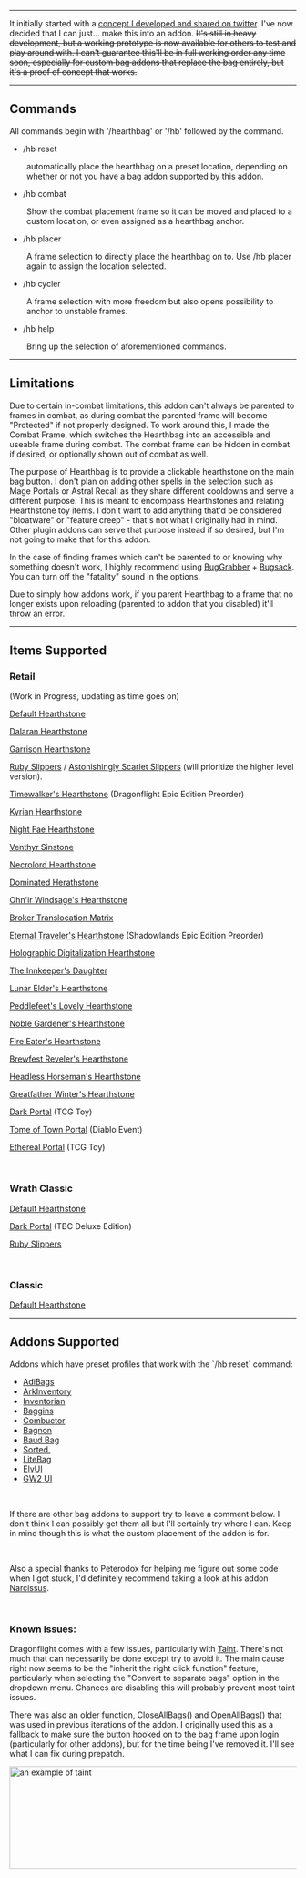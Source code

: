 <hr />
<p>It initially started with a <a href="https://twitter.com/keyboardturn/status/1275546863601479680">concept I developed and shared on twitter</a>. I've now decided that I can just... make this into an addon. <del>It's still in heavy development, but a working prototype is now available for others to test and play around with. I can't guarantee this'll be in full working order any time soon, especially for custom bag addons that replace the bag entirely, but it's a proof of concept that works.</del></p>
<hr />
<h2>Commands</h2>
<p>All commands begin with '/hearthbag' or '/hb' followed by the command.</p>
<ul>
<li>/hb reset</li>
</ul>
<p style="padding-left: 30px;">automatically place the hearthbag on a preset location, depending on whether or not you have a bag addon supported by this addon.</p>
<ul>
<li>/hb combat</li>
</ul>
<p style="padding-left: 30px;">Show the combat placement frame so it can be moved and placed to a custom location, or even assigned as a hearthbag anchor.</p>
<ul>
<li>/hb placer</li>
</ul>
<p style="padding-left: 30px;">A frame selection to directly place the hearthbag on to. Use /hb placer again to assign the location selected.</p>
<ul>
<li>/hb cycler</li>
</ul>
<p style="padding-left: 30px;">A frame selection with more freedom but also opens possibility to anchor to unstable frames.</p>
<ul>
<li>/hb help</li>
</ul>
<p style="padding-left: 30px;">Bring up the selection of aforementioned commands.</p>
<hr />
<h2>Limitations</h2>
<p>Due to certain in-combat limitations, this addon can't always be parented to frames in combat, as during combat the parented frame will become "Protected" if not properly designed. To work around this, I made the Combat Frame, which switches the Hearthbag into an accessible and useable frame during combat. The combat frame can be hidden in combat if desired, or optionally shown out of combat as well.</p>
<p>The purpose of Hearthbag is to provide a clickable hearthstone on the main bag button. I don't plan on adding other spells in the selection such as Mage Portals or Astral Recall as they share different cooldowns and serve a different purpose. This is meant to encompass Hearthstones and relating Hearthstone toy items. I don't want to add anything that'd be considered "bloatware" or "feature creep" - that's not what I originally had in mind. Other plugin addons can serve that purpose instead if so desired, but I'm not going to make that for this addon.</p>
<p>In the case of finding frames which can't be parented to or knowing why something doesn't work, I highly recommend using <a href="https://www.curseforge.com/wow/addons/bug-grabber">BugGrabber</a> + <a href="https://www.curseforge.com/wow/addons/bugsack">Bugsack</a>. You can turn off the "fatality" sound in the options.</p>
<p>Due to simply how addons work, if you parent Hearthbag to a frame that no longer exists upon reloading (parented to addon that you disabled) it'll throw an error.</p>
<hr />
<h2>Items Supported</h2>
<div class="spoiler">
<h3>Retail</h3>
<p>(Work in Progress, updating as time goes on)</p>
<p><a href="https://www.wowhead.com/item=6948/hearthstone">Default Hearthstone</a></p>
<p><a href="https://www.wowhead.com/item=140192/dalaran-hearthstone">Dalaran Hearthstone</a></p>
<p><a href="https://www.wowhead.com/item=110560/garrison-hearthstone">Garrison Hearthstone</a></p>
<p><a href="https://www.wowhead.com/item=28585/ruby-slippers">Ruby Slippers</a> / <a href="https://www.wowhead.com/item=142298/astonishingly-scarlet-slippers?bonus=1826:1472">Astonishingly Scarlet Slippers</a> (will prioritize the higher level version).</p>
<p><a href="https://www.wowhead.com/item=193588/timewalkers-hearthstone">Timewalker's Hearthstone</a>&nbsp;(Dragonflight Epic Edition Preorder)</p>
<p><a href="https://www.wowhead.com/item=184353/kyrian-hearthstone">Kyrian Hearthstone</a></p>
<p><a href="https://www.wowhead.com/item=180290/night-fae-hearthstone">Night Fae Hearthstone</a></p>
<p><a href="https://www.wowhead.com/item=183716/venthyr-sinstone">Venthyr Sinstone</a></p>
<p><a href="https://www.wowhead.com/item=182773/necrolord-hearthstone">Necrolord Hearthstone</a></p>
<p><a href="https://www.wowhead.com/item=188952/dominated-hearthstone">Dominated Herathstone</a></p>
<p><a href="https://www.wowhead.com/item=200630/ohnir-windsages-hearthstone">Ohn'ir Windsage's Hearthstone</a></p>
<p><a href="https://www.wowhead.com/beta/item=190237/broker-translocation-matrix">Broker Translocation Matrix</a></p>
<p><a href="https://www.wowhead.com/item=172179/eternal-travelers-hearthstone">Eternal Traveler's Hearthstone</a>&nbsp;(Shadowlands Epic Edition Preorder)</p>
<p><a href="https://www.wowhead.com/item=168907/holographic-digitalization-hearthstone">Holographic Digitalization Hearthstone</a></p>
<p><a href="https://www.wowhead.com/item=64488/the-innkeepers-daughter">The Innkeeper's Daughter</a></p>
<p><a href="https://www.wowhead.com/item=165669/lunar-elders-hearthstone">Lunar Elder's Hearthstone</a></p>
<p><a href="https://www.wowhead.com/item=165670/peddlefeets-lovely-hearthstone">Peddlefeet's Lovely Hearthstone</a></p>
<p><a href="https://www.wowhead.com/item=165802/noble-gardeners-hearthstone">Noble Gardener's Hearthstone</a></p>
<p><a href="https://www.wowhead.com/item=166746/fire-eaters-hearthstone">Fire Eater's Hearthstone</a></p>
<p><a href="https://www.wowhead.com/item=166747/brewfest-revelers-hearthstone">Brewfest Reveler's Hearthstone</a></p>
<p><a href="https://www.wowhead.com/item=163045/headless-horsemans-hearthstone">Headless Horseman's Hearthstone</a></p>
<p><a href="https://www.wowhead.com/item=162973/greatfather-winters-hearthstone">Greatfather Winter's Hearthstone</a></p>
<p><a href="https://www.wowhead.com/item=93672/dark-portal">Dark Portal</a> (TCG Toy)</p>
<p><a href="https://www.wowhead.com/item=142542/tome-of-town-portal">Tome of Town Portal</a> (Diablo Event)</p>
<p><a href="https://www.wowhead.com/item=54452/ethereal-portal">Ethereal Portal</a> (TCG Toy)</p>
<p>&nbsp;</p>
<h3>Wrath Classic</h3>
<p><a href="https://tbc.wowhead.com/item=6948/hearthstone">Default Hearthstone</a></p>
<p><a href="https://tbc.wowhead.com/item=184871/dark-portal">Dark Portal</a> (TBC Deluxe Edition)</p>
<p><a href="https://tbc.wowhead.com/item=28585/ruby-slippers">Ruby Slippers</a></p>
<p>&nbsp;</p>
<h3>Classic</h3>
<p><a href="https://classic.wowhead.com/item=6948/hearthstone">Default Hearthstone</a></p>
</div>
<hr />
<h2>Addons Supported</h2>
<p>Addons which have preset profiles that work with the `/hb reset` command:</p>
<ul>
<li><a href="https://www.curseforge.com/wow/addons/adibags?__cf_chl_captcha_tk__=27d8af8ca1a89a4b01919a5db4a98c6318693d9b-1618795562-0-AR4xaNJAjvVernrrKFtVLl8fhnfB7g2mU9iWl361sKJqfwee_ibJDY5_icEwergqdmiV8IVvvJpYFrpBxrpSP7vU2JZ7rJzHNhE5vOyDpDFP498ulro6MI8S2-11GJed9Cu5iV1xkjEAnNK6edphjTQuhnCvF_1RrzZmXRKrEqs1VbbF85D4njlrvJrf2ccSMS0IDkrk3rS6LGSMmNddFL_kOJtUk2AvWq6XOUMW9X_JreO5bDJpU0uwk4ryds3mKWbDGK2AsqMmqywo5tTIHAheNiazcO19BcAm7nVXxJhVe2fXENxIbkvQ4aXKZpmGiWrnjVbqTYeww_LjxL5HisaKcarkSNBhC5KjXefX4APCXntwsEYzlKeHYXZHzxi7hKpjMamAU5YTenm0vWY8JMtFGLjAwEj3A_yduri1bUDNZUnW434a6Z8royoY1R2GLSauh6OBG-e-_1R52BQayM4y80X7HSrEMMqckv_SlgNeYUOD52K4dP4tzkEREdfDZtWOG_zTqzZr4NgiQH9AUBioFtAqH2ZDz1K4a-8KbrTEqnfS8zXSpCNDhSXMuU7EHDScIr0TsWmRWAtBMW4o7aglftyRMjQJIxhWqi7QUI1-2atEELDCkPeaKeYor8bVtjWE9kO3VsT2CvVVQzhjSK3WM1kmOBJMd8D24_VgNHgq">AdiBags</a></li>
<li><a href="https://www.curseforge.com/wow/addons/ark-inventory">ArkInventory</a></li>
<li><a href="https://www.curseforge.com/wow/addons/inventorian">Inventorian</a></li>
<li><a href="https://www.curseforge.com/wow/addons/baggins">Baggins</a></li>
<li><a href="https://www.curseforge.com/wow/addons/combuctor">Combuctor</a></li>
<li><a href="https://www.curseforge.com/wow/addons/bagnon">Bagnon</a></li>
<li><a href="https://www.curseforge.com/wow/addons/baud-bag">Baud Bag</a></li>
<li><a href="https://www.curseforge.com/wow/addons/sorted">Sorted.</a></li>
<li><a href="https://www.curseforge.com/wow/addons/litebag">LiteBag</a></li>
<li><a href="https://www.tukui.org/download.php?ui=elvui">ElvUI</a></li>
<li><a href="https://www.curseforge.com/wow/addons/gw2-ui">GW2 UI</a></li>
</ul>
<p>&nbsp;</p>
<p>If there are other bag addons to support try to leave a comment below. I don't think I can possibly get them all but I'll certainly try where I can. Keep in mind though this is what the custom placement of the addon is for.</p>
<p>&nbsp;</p>
<p>Also a special thanks to Peterodox for helping me figure out some code when I got stuck, I'd definitely recommend taking a look at his addon <a href="https://www.curseforge.com/wow/addons/narcissus">Narcissus</a>.</p>
<p>&nbsp;</p>
<h3>Known Issues:</h3>
<p>Dragonflight comes with a few issues, particularly with <a href="https://wowpedia.fandom.com/wiki/Secure_Execution_and_Tainting">Taint</a>. There's not much that can necessarily be done except try to avoid it. The main cause right now seems to be the "inherit the right click function" feature, particularly when selecting the "Convert to separate bags" option in the dropdown menu. Chances are disabling this will probably prevent most taint issues.</p>
<p>There was also an older function, CloseAllBags() and OpenAllBags() that was used in previous iterations of the addon. I originally used this as a fallback to make sure the button hooked on to the bag frame upon login (particularly for other addons), but for the time being I've removed it. I'll see what I can fix during prepatch.</p>
<p><img src="https://i.imgur.com/Co911p4.png" alt="an example of taint" width="576" height="180" /></p>
